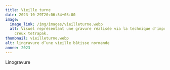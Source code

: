 ```yaml
---
title: Vieille turne
date: 2023-10-29T20:06:54+03:00
image:
  image_link: /img/images/vieilleturne.webp
  alt: Visuel représentant une gravure réalisée via la technique d'impression en
    creux tetrapak.
thumbnail: vieilleturne.webp
alt: lingravure d’une vieille bâtisse normande
annee: 2023
---
```

Linogravure
